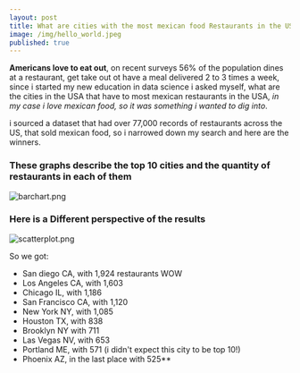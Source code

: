 ```yaml
---
layout: post
title: What are cities with the most mexican food Restaurants in the US?
image: /img/hello_world.jpeg
published: true
---
```


**Americans love to eat out**, on recent surveys 56% of the population dines at a restaurant, get take out ot have a meal
delivered 2 to 3 times a week, since i started my new education in data science i asked myself, what are the cities in the USA that
have to most mexican restaurants in the USA, *in my case i love mexican food, so it was something i wanted to dig into*.

i sourced a dataset that had over 77,000 records of restaurants across the US, that sold mexican food, so i narrowed down my search
and here are the winners.

 ### These graphs describe the top 10 cities and the quantity of restaurants in each of them




![barchart.png]({{site.baseurl}}/img/barchart.png)   

### Here is a Different perspective of the results

![scatterplot.png]({{site.baseurl}}/img/scatterplot.png)

So we got:
- San diego CA, with 1,924 restaurants WOW
- Los Angeles CA, with 1,603
- Chicago IL, with 1,186
- San Francisco CA, with 1,120
- New York NY, with 1,085
- Houston TX, with 838
- Brooklyn NY with 711
- Las Vegas NV, with 653
- Portland ME, with 571 (i didn't expect this city to be top 10!)
- Phoenix AZ, in the last place with 525**

